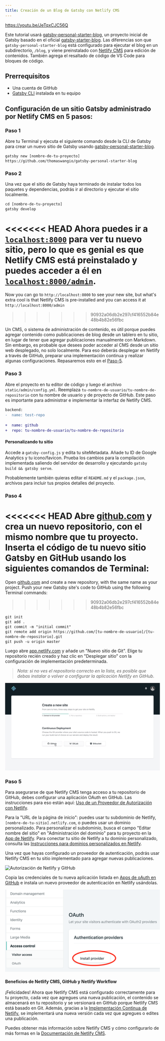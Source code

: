 ```yaml
---
title: Creación de un Blog de Gatsby con Netlify CMS
---
```


https://youtu.be/JeTqxCJC56Q

Este tutorial usará [gatsby-personal-starter-blog](http://t.wang.sh/gatsby-personal-starter-blog), un proyecto inicial de Gatsby basado en el oficial [gatsby-starter-blog](/starters/gatsbyjs/gatsby-starter-blog/). Las diferencias son que `gatsby-personal-starter-blog` está configurado para ejecutar el blog en un subdirectorio, `/blog`, y viene preinstalado con [Netlify CMS](https://www.netlifycms.org/) para edición de contenidos. También agrega el resaltado de código de VS Code para bloques de código.

## Prerrequisitos

- Una cuenta de GitHub
- [Gatsby CLI](/docs/gatsby-cli) instalada en tu equipo

## Configuración de un sitio Gatsby administrado por Netlify CMS en 5 pasos:

### Paso 1

Abre tu Terminal y ejecuta el siguiente comando desde la CLI de Gatsby para crear un nuevo sitio de Gatsby usando [gatsby-personal-starter-blog](http://t.wang.sh/gatsby-personal-starter-blog).

```shell
gatsby new [nombre-de-tu-proyecto] https://github.com/thomaswangio/gatsby-personal-starter-blog
```

### Paso 2

Una vez que el sitio de Gatsby haya terminado de instalar todos los paquetes y dependencias, podrás ir al directorio y ejecutar el sitio localmente.

```shell
cd [nombre-de-tu-proyecto]
gatsby develop
```

<<<<<<< HEAD
Ahora puedes ir a [`localhost:8000`](http://localhost:8000) para ver tu nuevo sitio, pero lo que es genial es que Netlify CMS está preinstalado y puedes acceder a él en [`localhost:8000/admin`](http://localhost:8000/admin).
=======
Now you can go to `http://localhost:8000` to see your new site, but what's extra cool is that Netlify CMS is pre-installed and you can access it at `http://localhost:8000/admin`
>>>>>>> 90932a06db2e297cf416552b84e48b4b82e56fbc

Un CMS, o sistema de administración de contenido, es útil porque puedes agregar contenido como publicaciones de blog desde un tablero en tu sitio, en lugar de tener que agregar publicaciones manualmente con Markdown. Sin embargo, es probable que desees poder acceder al CMS desde un sitio web desplegado, no solo localmente. Para eso deberás desplegar en Netlify a través de GitHub, preparar una implementación continua y realizar algunas configuraciones. Repasaremos esto en el [Paso-5](#step-5).

### Paso 3

Abre el proyecto en tu editor de código y luego el archivo `static/admin/config.yml`. Reemplaza `tu-nombre-de-usuario/tu-nombre-de-repositorio` con tu nombre de usuario y de proyecto de GitHub. Este paso es importante para administrar e implementar la interfaz de Netlify CMS.

```diff
backend:
-  name: test-repo

+  name: github
+  repo: tu-nombre-de-usuario/tu-nombre-de-repositorio
```

#### Personalizando tu sitio

Accede a `gatsby-config.js` y edita tu siteMetadata. Añade tu ID de Google Analytics y tu icono/favicon. Prueba los cambios para la compilación implementada saliendo del servidor de desarrollo y ejecutando  `gatsby build && gatsby serve`.

Probablemente también quieras editar el `README.md` y el `package.json`, archivos para incluir tus propios detalles del proyecto.

### Paso 4

<<<<<<< HEAD
Abre [github.com](http://github.com) y crea un nuevo repositorio, con el mismo nombre que tu proyecto. Inserta el código de tu nuevo sitio Gatsby en GitHub usando los siguientes comandos de Terminal:
=======
Open [github.com](https://github.com) and create a new repository, with the same name as your project. Push your new Gatsby site's code to GitHub using the following Terminal commands:
>>>>>>> 90932a06db2e297cf416552b84e48b4b82e56fbc

```shell
git init
git add .
git commit -m "initial commit"
git remote add origin https://github.com/[tu-nombre-de-usuario]/[tu-nombre-de-repositorio].git
git push -u origin master
```

Luego abre [app.netlify.com](http://app.netlify.com) y añade un "Nuevo sitio de Git". Elige tu repositorio recién creado y haz clic en "Desplegar sitio" con la configuración de implementación predeterminada.

> _Nota: si no ves el repositorio correcto en la lista, es posible que debas instalar o volver a configurar la aplicación Netlify en GitHub._

![Tablero de Netlify para Crear un nuevo sitio](netlify-dashboard.png)

### Paso 5

Para asegurarse de que Netlify CMS tenga acceso a tu repositorio de GitHub, debes configurar una aplicación OAuth en GitHub. Las instrucciones para eso están aquí: [Uso de un Proveedor de Autorización con Netlify](https://www.netlify.com/docs/authentication-providers/#using-an-authentication-provider).

Para la "URL de la página de inicio": puedes usar tu subdominio de Netlify, `[nombre-de-tu-sitio].netlify.com`, o puedes usar un dominio personalizado. Para personalizar el subdominio, busca el campo "Editar nombre del sitio" en "Administración del dominio" para tu proyecto en la [App de Netlify](https://app.netlify.com). Para conectar tu sitio de Netlify a tu dominio personalizado, consulta las [Instrucciones para dominios personalizados en Netlify](https://www.netlify.com/docs/custom-domains/).

Una vez que hayas configurado un proveedor de autenticación, podrás usar Netlify CMS en tu sitio implementado para agregar nuevas publicaciones.

![Autorización de Netlify y GitHub](https://cdn.netlify.com/67edd5b656c432888d736cd40125cb61376905bb/c1cba/img/docs/github-oauth-config.png)

Copia las credenciales de tu nueva aplicación listada en [Apps de oAuth en GitHub](https://github.com/settings/developers) e instala un nuevo proveedor de autenticación en Netlify usándolas.

![Configurar el control de acceso](netlify-install-oauth-provider.png)

#### Beneficios de Netlify CMS, GitHub y Netlify Workflow

¡Felicidades! Ahora que Netlify CMS está configurado correctamente para tu proyecto, cada vez que agregues una nueva publicación, el contenido se almacenará en tu repositorio y se versionará en GitHub porque Netlify CMS está basado en Git. Además, gracias a la [Implementación Continua de Netlify](https://www.netlify.com/docs/continuous-deployment/), se implementará una nueva versión cada vez que agregues o edites una publicación.

Puedes obtener más información sobre Netlify CMS y cómo configurarlo de más formas en la [Documentación de Netlify CMS](https://www.netlifycms.org/docs/intro/).
